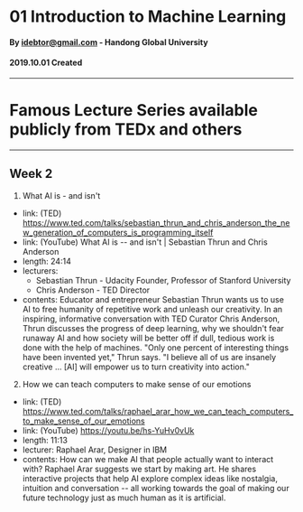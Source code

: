 
# 01 Introduction to Machine Learning
#### By idebtor@gmail.com - Handong Global University
#### 2019.10.01 Created
-------------------------------

# Famous Lecture Series available publicly from TEDx and others

--------------------------------------------------

## Week 2

1. What AI is - and isn't

- link: (TED) https://www.ted.com/talks/sebastian_thrun_and_chris_anderson_the_new_generation_of_computers_is_programming_itself
- link: (YouTube) What AI is -- and isn't | Sebastian Thrun and Chris Anderson
- length: 24:14
- lecturers:
  - Sebastian Thrun - Udacity Founder, Professor of Stanford University
  - Chris Anderson - TED Director
- contents: Educator and entrepreneur Sebastian Thrun wants us to use AI to free humanity of repetitive work and unleash our creativity. In an inspiring, informative conversation with TED Curator Chris Anderson, Thrun discusses the progress of deep learning, why we shouldn't fear runaway AI and how society will be better off if dull, tedious work is done with the help of machines. "Only one percent of interesting things have been invented yet," Thrun says. "I believe all of us are insanely creative ... [AI] will empower us to turn creativity into action."

2. How we can teach computers to make sense of our emotions

- link: (TED) https://www.ted.com/talks/raphael_arar_how_we_can_teach_computers_to_make_sense_of_our_emotions
- link: (YouTube) https://youtu.be/hs-YuHv0vUk
- length: 11:13
- lecturer: Raphael Arar, Designer in IBM
- contents: How can we make AI that people actually want to interact with? Raphael Arar suggests we start by making art. He shares interactive projects that help AI explore complex ideas like nostalgia, intuition and conversation -- all working towards the goal of making our future technology just as much human as it is artificial.

